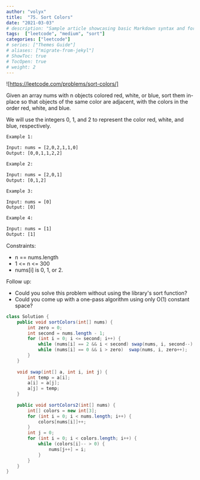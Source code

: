 ```yaml
---
author: "volyx"
title:  "75. Sort Colors"
date: "2021-03-03"
# description: "Sample article showcasing basic Markdown syntax and formatting for HTML elements."
tags:  ["leetcode", "medium", "sort"]
categories: ["leetcode"]
# series: ["Themes Guide"]
# aliases: ["migrate-from-jekyl"]
# ShowToc: true
# TocOpen: true
# weight: 2
---
```


![https://leetcode.com/problems/sort-colors/]

Given an array nums with n objects colored red, white, or blue, sort them in-place so that objects of the same color are adjacent, with the colors in the order red, white, and blue.

We will use the integers 0, 1, and 2 to represent the color red, white, and blue, respectively.

```txt
Example 1:

Input: nums = [2,0,2,1,1,0]
Output: [0,0,1,1,2,2]

Example 2:

Input: nums = [2,0,1]
Output: [0,1,2]

Example 3:

Input: nums = [0]
Output: [0]

Example 4:

Input: nums = [1]
Output: [1]
```

Constraints:

- n == nums.length
- 1 <= n <= 300
- nums[i] is 0, 1, or 2.

Follow up:

- Could you solve this problem without using the library's sort function?
- Could you come up with a one-pass algorithm using only O(1) constant space?

```java
class Solution {
    public void sortColors(int[] nums) {
        int zero = 0;
        int second = nums.length - 1;
        for (int i = 0; i <= second; i++) {
            while (nums[i] == 2 && i < second) swap(nums, i, second--);
            while (nums[i] == 0 && i > zero)  swap(nums, i, zero++);
        }
    }
    
    void swap(int[] a, int i, int j) {
        int temp = a[i];
        a[i] = a[j];
        a[j] = temp;
    }
    
    public void sortColors2(int[] nums) {
        int[] colors = new int[3];
        for (int i = 0; i < nums.length; i++) {
            colors[nums[i]]++;
        }
        int j = 0;
        for (int i = 0; i < colors.length; i++) {
            while (colors[i]-- > 0) {
                nums[j++] = i;
            }
        }
    }
}
